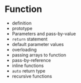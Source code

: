 # Function
- definition
- prototype
- Parameters and pass-by-value
- `return` statement
- default parameter values
- overloading
- passing arrays to function
- pass-by-reference
- inline functions
- `auto` return type
- recursive functions

